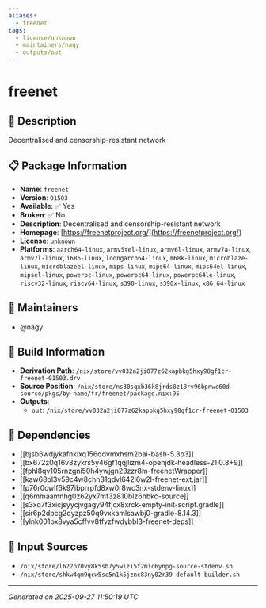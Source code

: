 ```yaml
---
aliases:
  - freenet
tags:
  - license/unknown
  - maintainers/nagy
  - outputs/out
---
```


# freenet

## 📝 Description

Decentralised and censorship-resistant network

## 📋 Package Information

- **Name**: `freenet`
- **Version**: `01503`
- **Available**: ✅ Yes
- **Broken**: ✅ No
- **Description**: Decentralised and censorship-resistant network
- **Homepage**: [https://freenetproject.org/](https://freenetproject.org/)
- **License**: `unknown`
- **Platforms**: `aarch64-linux`, `armv5tel-linux`, `armv6l-linux`, `armv7a-linux`, `armv7l-linux`, `i686-linux`, `loongarch64-linux`, `m68k-linux`, `microblaze-linux`, `microblazeel-linux`, `mips-linux`, `mips64-linux`, `mips64el-linux`, `mipsel-linux`, `powerpc-linux`, `powerpc64-linux`, `powerpc64le-linux`, `riscv32-linux`, `riscv64-linux`, `s390-linux`, `s390x-linux`, `x86_64-linux`
## 👥 Maintainers

- @nagy


## 🔧 Build Information

- **Derivation Path**: `/nix/store/vv032a2ji077z62kapbkg5hxy98gf1cr-freenet-01503.drv`
- **Source Position**: `/nix/store/ns30sqxb36k8jrds8z18rv96bpnwc60d-source/pkgs/by-name/fr/freenet/package.nix:95`
- **Outputs**:
  - `out`:  `/nix/store/vv032a2ji077z62kapbkg5hxy98gf1cr-freenet-01503`

## 🔗 Dependencies

- [[bjsb6wdjykafnkixq156qdvmxhsm2bai-bash-5.3p3]]
- [[bx672z0q16v8zykrs5y46gf1qqjlizm4-openjdk-headless-21.0.8+9]]
- [[fphl8qv105rnzgni50h4ywjgn23zzr8m-freenetWrapper]]
- [[kaw68pl3v59c4w8chn31qdvl642l6w2l-freenet-ext.jar]]
- [[p76r0cwlf6k97ibprrpfd8xw0r8wc3nx-stdenv-linux]]
- [[q6mmaamnhg0z62yx7mf3z810blz6hbkc-source]]
- [[s3xq7f3xicjsyycjvgagy94fjcx8xrck-empty-init-script.gradle]]
- [[sir6p2dpcg2qyzpz50q9vxkamlsawbj0-gradle-8.14.3]]
- [[ylnk001px8vya5cffvv8ffvzfwdybbl3-freenet-deps]]

## 📁 Input Sources

- `/nix/store/l622p70vy8k5sh7y5wizi5f2mic6ynpg-source-stdenv.sh`
- `/nix/store/shkw4qm9qcw5sc5n1k5jznc83ny02r39-default-builder.sh`

---
*Generated on 2025-09-27 11:50:19 UTC*
